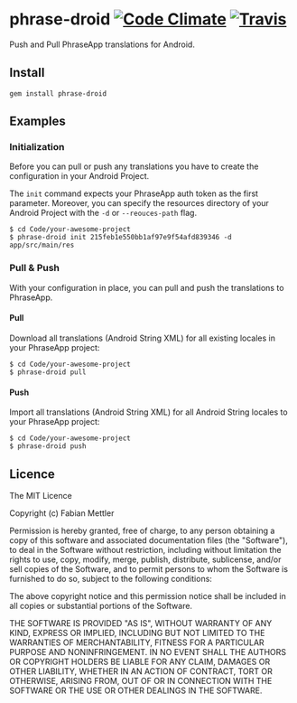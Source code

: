 # phrase-droid [![Code Climate](https://codeclimate.com/github/maveonair/phrase-droid.png)](https://codeclimate.com/github/maveonair/phrase-droid) [![Travis](https://api.travis-ci.org/maveonair/phrase-droid.png)](https://api.travis-ci.org/maveonair/phrase-droid.svg)

Push and Pull PhraseApp translations for Android.

## Install
```
gem install phrase-droid
```

## Examples
### Initialization
Before you can pull or push any translations you have to create the configuration in your Android Project.

The ```init``` command expects your PhraseApp auth token as the first parameter. Moreover, you can specify the resources directory of your Android Project with the ```-d``` or ```--reouces-path``` flag.

```
$ cd Code/your-awesome-project
$ phrase-droid init 215feb1e550bb1af97e9f54afd839346 -d app/src/main/res
```

### Pull & Push
With your configuration in place, you can pull and push the translations to PhraseApp.

#### Pull
Download all translations (Android String XML) for all existing locales in your PhraseApp project:
```
$ cd Code/your-awesome-project
$ phrase-droid pull
```

#### Push
Import all translations (Android String XML) for all Android String locales to your PhraseApp project:
```
$ cd Code/your-awesome-project
$ phrase-droid push
```

## Licence
The MIT Licence

Copyright (c) Fabian Mettler

Permission is hereby granted, free of charge, to any person obtaining a copy of this software and associated documentation files (the "Software"), to deal in the Software without restriction, including without limitation the rights to use, copy, modify, merge, publish, distribute, sublicense, and/or sell copies of the Software, and to permit persons to whom the Software is furnished to do so, subject to the following conditions:

The above copyright notice and this permission notice shall be included in all copies or substantial portions of the Software.

THE SOFTWARE IS PROVIDED "AS IS", WITHOUT WARRANTY OF ANY KIND, EXPRESS OR IMPLIED, INCLUDING BUT NOT LIMITED TO THE WARRANTIES OF MERCHANTABILITY, FITNESS FOR A PARTICULAR PURPOSE AND NONINFRINGEMENT. IN NO EVENT SHALL THE AUTHORS OR COPYRIGHT HOLDERS BE LIABLE FOR ANY CLAIM, DAMAGES OR OTHER LIABILITY, WHETHER IN AN ACTION OF CONTRACT, TORT OR OTHERWISE, ARISING FROM, OUT OF OR IN CONNECTION WITH THE SOFTWARE OR THE USE OR OTHER DEALINGS IN THE SOFTWARE.
